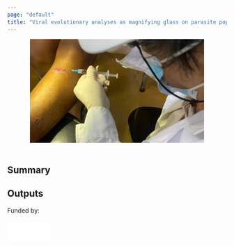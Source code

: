 ```yaml
---
page: "default"
title: "Viral evolutionary analyses as magnifying glass on parasite population dynamics "
---
```


<center>
    <img src="/Images/aspirate_Leish.webp" width="400px"/>
</center>

<br/>

## Summary

## Outputs


Funded by: <br/>
<br/>
<img src="/Images/fwo_wit.png" align="left" width="100px"/>

